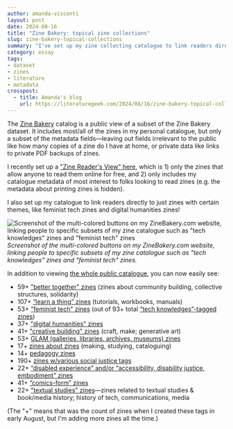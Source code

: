 ```yaml
---
author: amanda-visconti
layout: post
date: 2024-08-16
title: "Zine Bakery: topical zine collections"
slug: zine-bakery-topical-collections
summary: "I've set up my zine collecting catalogue to link readers directly to themes and zine types of interest, like feminist tech zines and digital humanities zines."
category: essay
tags:
- dataset
- zines
- literature
- metadata
crosspost:
  - title: Amanda's blog
    url: https://literaturegeek.com/2024/08/16/zine-bakery-topical-collections
---
```


The [Zine Bakery](https://zinebakery.com) catalog is a public view of a subset of the Zine Bakery dataset. It includes most/all of the zines in my personal catalogue, but only a subset of the metadata fields—leaving out fields irrelevant to the public like how many copies of a zine do I have at home, or private data like links to private PDF backups of zines.

I recently set up a ["Zine Reader's View" here](https://airtable.com/appY7WyBFjSzLXQd6/shrVQlyCL7XZgeBrg), which is 1) only the zines that allow anyone to read them online for free, and 2) only includes my catalogue metadata of most interest to folks looking to read zines (e.g. the metadata about printing zines is hidden).

I also set up my catalogue to link readers directly to just zines with certain themes, like feminist tech zines and digital humanities zines!

![Screenshot of the multi-colored buttons on my ZineBakery.com website, linking people to specific subsets of my zine catalogue such as "tech knowledges" zines and "feminist tech" zines](https://literaturegeek.com/assets/post-media/2024-08-16-zine-thematic-tag-pills.png)
*Screenshot of the multi-colored buttons on my ZineBakery.com website, linking people to specific subsets of my zine catalogue such as "tech knowledges" zines and "feminist tech" zines.*

In addition to viewing [the whole public catalogue](https://zinebakery.com/pages/zines), you can now easily see:
* 59+ ["better together" zines](https://tinyurl.com/bettertogetherzines) (zines about community building, collective structures, solidarity)
* 107+ [“learn a thing” zines](https://tinyurl.com/LearnAThingZines) (tutorials, workbooks, manuals)
* 53+ ["feminist tech" zines](https://tinyurl.com/FeministTechZines) (out of 93+ total [“tech knowledges”-tagged zines](https://tinyurl.com/TechKnowledgesZines)) 
* 37+ ["digital humanities" zines](https://tinyurl.com/DHzines)
* 41+ ["creative building" zines](https://tinyurl.com/CraftMakeGenZines) (craft, make; generative art) 
* 53+ [GLAM (galleries, libraries, archives, museums) zines](https://tinyurl.com/GLAMorousZines)
* 17+ [zines about zines](https://tinyurl.com/ZinesAboutZines) (making, studying, cataloguing) 
* 14+ [pedagogy zines](https://tinyurl.com/PedagogyZines)
* 190+ [zines w/various social justice tags](https://tinyurl.com/SocialJusticeZinage)
* 22+ [“disabled experience” and/or “accessibility, disability justice, embodiment” zines](https://airtable.com/appY7WyBFjSzLXQd6/shrrnoYDEI8RYNnH0)
* 41+ [“comics-form” zines](https://airtable.com/appY7WyBFjSzLXQd6/shrvqRP1Kuu4S6VKl)
* 22+ ["textual studies" zines](https://airtable.com/appY7WyBFjSzLXQd6/shrcsAwAkdeXa2pVE)—zines related to textual studies & book/media history; history of tech, communications, media

(The "+" means that was the count of zines when I created these tags in early August, but I'm adding more zines all the time.)
